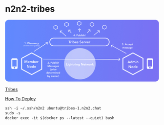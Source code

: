 # n2n2-tribes

![Tribes](doc/img/tribes.jpg)

[Tribes](doc/tribes.md)

[How To Deploy](doc/deploy.md)

```
ssh -i ~/.ssh/n2n2 ubuntu@tribes-1.n2n2.chat
sudo -s
docker exec -it $(docker ps --latest --quiet) bash
```